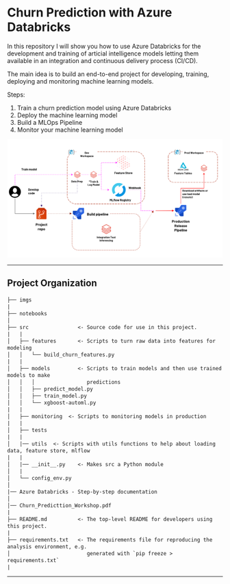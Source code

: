 Churn Prediction with Azure Databricks
==============================

In this repository I will show you how to use Azure Databricks for the development and training of articial intelligence models letting them available in an integration and continuous delivery process (CI/CD).

The main idea is to build an end-to-end project for developing, training, deploying and monitoring machine learning models.

Steps: <br>
1. Train a churn prediction model using Azure Databricks
2. Deploy the machine learning model
3. Build a MLOps Pipeline
4. Monitor your machine learning model

![Front](imgs/azure_databricks_e2e_architecture.png)

------------
Project Organization
------------

```
├── imgs
|
├── notebooks
│
├── src                <- Source code for use in this project.
|   |
│   ├── features       <- Scripts to turn raw data into features for modeling
│   │   └── build_churn_features.py
|   |
│   ├── models         <- Scripts to train models and then use trained models to make
│   │   │                 predictions
│   │   ├── predict_model.py
│   │   ├── train_model.py
│   │   └── xgboost-automl.py
|   |
│   ├── monitoring  <- Scripts to monitoring models in production
|   |
│   ├── tests
|   |
│   |── utils  <- Scripts with utils functions to help about loading data, feature store, mlflow 
|   |     
│   |── __init__.py    <- Makes src a Python module
│   |
│   └── config_env.py
│ 
|── Azure Databricks - Step-by-step documentation
│   
│── Churn_Predicttion_Workshop.pdf 
|
├── README.md          <- The top-level README for developers using this project.
|
├── requirements.txt   <- The requirements file for reproducing the analysis environment, e.g.
│                         generated with `pip freeze > requirements.txt`
|
```
--------